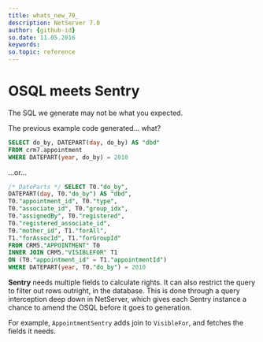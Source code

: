 ```yaml
---
title: whats_new_70_
description: NetServer 7.0
author: {github-id}
so.date: 11.05.2016
keywords:
so.topic: reference
---
```


# OSQL meets Sentry

The SQL we generate may not be what you expected.

The previous example code generated... what?

```SQL
SELECT do_by, DATEPART(day, do_by) AS "dbd"
FROM crm7.appointment
WHERE DATEPART(year, do_by) = 2010
```

...or...

```SQL
/* DateParts */ SELECT T0."do_by",
DATEPART(day, T0."do_by") AS "dbd",
T0."appointment_id", T0."type",
T0."associate_id", T0."group_idx",
T0."assignedBy", T0."registered",
T0."registered_associate_id",
T0."mother_id", T1."forAll",
T1."forAssocId", T1."forGroupId"
FROM CRM5."APPOINTMENT" T0 
INNER JOIN CRM5."VISIBLEFOR" T1
ON (T0."appointment_id" = T1."appointmentId")
WHERE DATEPART(year, T0."do_by") = 2010
```

**Sentry** needs multiple fields to calculate rights. It can also restrict the query to filter out rows outright, in the database. This is done through a query interception deep down in NetServer, which gives each Sentry instance a chance to amend the OSQL before it goes to generation.

For example, `AppointmentSentry` adds join to `VisibleFor`, and fetches the fields it needs.
